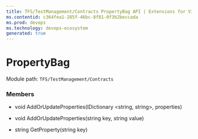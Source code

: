 ```yaml
---
title: TFS/TestManagement/Contracts PropertyBag API | Extensions for Visual Studio Team Services
ms.contentid: c364fea1-285f-46bc-8f81-0f3b2beccada
ms.prod: devops
ms.technology: devops-ecosystem
generated: true
---
```


# PropertyBag

Module path: `TFS/TestManagement/Contracts`


### Members

* void AddOrUpdateProperties(IDictionary &lt;string, string&gt;, properties)

* void AddOrUpdateProperties(string key, string value)

* string GetProperty(string key)